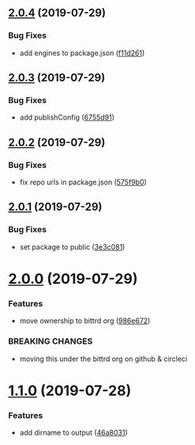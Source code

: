 ## [2.0.4](https://github.com/bittrd/hello-cli/compare/v2.0.3...v2.0.4) (2019-07-29)


### Bug Fixes

* add engines to package.json ([f11d261](https://github.com/bittrd/hello-cli/commit/f11d261))

## [2.0.3](https://github.com/bittrd/hello-cli/compare/v2.0.2...v2.0.3) (2019-07-29)


### Bug Fixes

* add publishConfig ([6755d91](https://github.com/bittrd/hello-cli/commit/6755d91))

## [2.0.2](https://github.com/bittrd/hello-cli/compare/v2.0.1...v2.0.2) (2019-07-29)


### Bug Fixes

* fix repo urls in package.json ([575f9b0](https://github.com/bittrd/hello-cli/commit/575f9b0))

## [2.0.1](https://github.com/rdaniels6813/hello-cli/compare/v2.0.0...v2.0.1) (2019-07-29)


### Bug Fixes

* set package to public ([3e3c081](https://github.com/rdaniels6813/hello-cli/commit/3e3c081))

# [2.0.0](https://github.com/rdaniels6813/hello-cli/compare/v1.1.0...v2.0.0) (2019-07-29)


### Features

* move ownership to bittrd org ([986e672](https://github.com/rdaniels6813/hello-cli/commit/986e672))


### BREAKING CHANGES

* moving this under the bittrd org on github & circleci

# [1.1.0](https://github.com/rdaniels6813/hello-cli/compare/v1.0.0...v1.1.0) (2019-07-28)


### Features

* add dirname to output ([46a8031](https://github.com/rdaniels6813/hello-cli/commit/46a8031))
